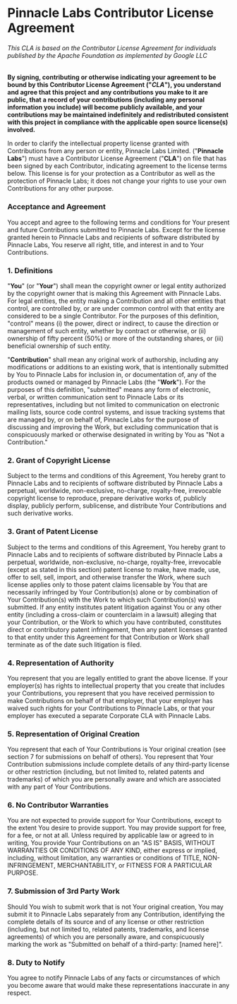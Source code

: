 # Pinnacle Labs Contributor License Agreement

###### _This CLA is based on the Contributor License Agreement for individuals published by the Apache Foundation as implemented by Google LLC_

**By signing, contributing or otherwise indicating your agreement to be bound by this Contributor License Agreement ("*CLA*"), you understand and agree that this project and any contributions you make to it are public, that a record of your contributions (including any personal information you include) will become publicly available, and your contributions may be maintained indefinitely and redistributed consistent with this project in compliance with the applicable open source license(s) involved.**

In order to clarify the intellectual property license granted with Contributions from any person or entity, Pinnacle Labs Limited. ("**Pinnacle Labs**") must have a Contributor License Agreement ("**CLA**") on file that has been signed by each Contributor, indicating agreement to the license terms below. This license is for your protection as a Contributor as well as the protection of Pinnacle Labs; it does not change your rights to use your own Contributions for any other purpose. 

### Acceptance and Agreement

You accept and agree to the following terms and conditions for Your present and future Contributions submitted to Pinnacle Labs. Except for the license granted herein to Pinnacle Labs and recipients of software distributed by Pinnacle Labs, You reserve all right, title, and interest in and to Your Contributions.

### 1. Definitions

"**You**" (or "**Your**") shall mean the copyright owner or legal entity authorized by the copyright owner that is making this Agreement with Pinnacle Labs. For legal entities, the entity making a Contribution and all other entities that control, are controlled by, or are under common control with that entity are considered to be a single Contributor. For the purposes of this definition, "control" means (i) the power, direct or indirect, to cause the direction or management of such entity, whether by contract or otherwise, or (ii) ownership of fifty percent (50%) or more of the outstanding shares, or (iii) beneficial ownership of such entity.

"**Contribution**" shall mean any original work of authorship, including any modifications or additions to an existing work, that is intentionally submitted by You to Pinnacle Labs for inclusion in, or documentation of, any of the products owned or managed by Pinnacle Labs (the "**Work**"). For the purposes of this definition, "submitted" means any form of electronic, verbal, or written communication sent to Pinnacle Labs or its representatives, including but not limited to communication on electronic mailing lists, source code control systems, and issue tracking systems that are managed by, or on behalf of, Pinnacle Labs for the purpose of discussing and improving the Work, but excluding communication that is conspicuously marked or otherwise designated in writing by You as "Not a Contribution."

### 2. Grant of Copyright License
Subject to the terms and conditions of this Agreement, You hereby grant to Pinnacle Labs and to recipients of software distributed by Pinnacle Labs a perpetual, worldwide, non-exclusive, no-charge, royalty-free, irrevocable copyright license to reproduce, prepare derivative works of, publicly display, publicly perform, sublicense, and distribute Your Contributions and such derivative works.

### 3. Grant of Patent License
Subject to the terms and conditions of this Agreement, You hereby grant to Pinnacle Labs and to recipients of software distributed by Pinnacle Labs a perpetual, worldwide, non-exclusive, no-charge, royalty-free, irrevocable (except as stated in this section) patent license to make, have made, use, offer to sell, sell, import, and otherwise transfer the Work, where such license applies only to those patent claims licensable by You that are necessarily infringed by Your Contribution(s) alone or by combination of Your Contribution(s) with the Work to which such Contribution(s) was submitted. If any entity institutes patent litigation against You or any other entity (including a cross-claim or counterclaim in a lawsuit) alleging that your Contribution, or the Work to which you have contributed, constitutes direct or contributory patent infringement, then any patent licenses granted to that entity under this Agreement for that Contribution or Work shall terminate as of the date such litigation is filed.

### 4. Representation of Authority
You represent that you are legally entitled to grant the above license. If your employer(s) has rights to intellectual property that you create that includes your Contributions, you represent that you have received permission to make Contributions on behalf of that employer, that your employer has waived such rights for your Contributions to Pinnacle Labs, or that your employer has executed a separate Corporate CLA with Pinnacle Labs.

### 5. Representation of Original Creation
You represent that each of Your Contributions is Your original creation (see section 7 for submissions on behalf of others). You represent that Your Contribution submissions include complete details of any third-party license or other restriction (including, but not limited to, related patents and trademarks) of which you are personally aware and which are associated with any part of Your Contributions.

### 6. No Contributor Warranties
You are not expected to provide support for Your Contributions, except to the extent You desire to provide support. You may provide support for free, for a fee, or not at all. Unless required by applicable law or agreed to in writing, You provide Your Contributions on an "AS IS" BASIS, WITHOUT WARRANTIES OR CONDITIONS OF ANY KIND, either express or implied, including, without limitation, any warranties or conditions of TITLE, NON- INFRINGEMENT, MERCHANTABILITY, or FITNESS FOR A PARTICULAR PURPOSE.

### 7. Submission of 3rd Party Work
Should You wish to submit work that is not Your original creation, You may submit it to Pinnacle Labs separately from any Contribution, identifying the complete details of its source and of any license or other restriction (including, but not limited to, related patents, trademarks, and license agreements) of which you are personally aware, and conspicuously marking the work as "Submitted on behalf of a third-party: [named here]".

### 8. Duty to Notify
You agree to notify Pinnacle Labs of any facts or circumstances of which you become aware that would make these representations inaccurate in any respect.
